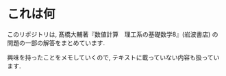 # これは何
このリポジトリは,
髙橋大輔著『数値計算　理工系の基礎数学8』(岩波書店)
の問題の一部の解答をまとめています.

興味を持ったことをメモしていくので,
テキストに載っていない内容も扱っています.
